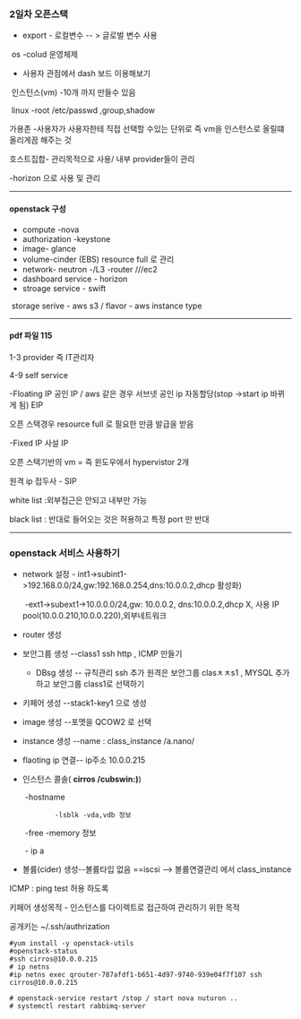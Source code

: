 ###   2일차 오픈스택 

- export - 로컬변수 -- > 글로벌 변수 사용 

​      os -colud 운영체제 

- 사용자 관점에서 dash 보드 이용해보기

​     인스턴스(vm) -10개 까지 만들수 있음 

​    linux -root  /etc/passwd ,group,shadow

 가용존 -사용자가 사용자한테 직접 선택할 수있는 단위로 즉 vm을 인스턴스로 올릴떄 올리게끔 해주는 것 

  호스트집합- 관리목적으로 사용/ 내부 provider들이 관리

-horizon 으로 사용 및 관리

---

#### openstack 구성

- compute -nova  
- authorization -keystone
- image- glance
- volume-cinder (EBS)  resource full 로 관리
- network- neutron -/L3 -router   ///ec2
- dashboard service - horizon
- stroage service - swift

​       storage serive - aws s3 / flavor - aws instance type 

---

#### pdf 파일 115

1-3 provider 즉 IT관리자

4-9 self service

-Floating IP 공인 IP  / aws 같은 경우 서브넷 공인 ip 자동할당(stop ->start  ip 바뀌게 됨) EIP

오픈 스택경우 resource full 로 필요한 만큼 발급을 받음 

-Fixed IP 사설 IP



오픈 스택기반의 vm = 즉 윈도우에서 hypervistor 2개 

원격 ip 접두사 - SIP

white list :외부접근은 안되고 내부만 가능

black list : 반대로 들어오는 것은 허용하고 특정 port 만 반대

---

### openstack 서비스 사용하기

- network 설정 - int1->subint1->192.168.0.0/24,gw:192.168.0.254,dns:10.0.0.2,dhcp 활성화)

  ​     					-ext1->subext1->10.0.0.0/24,gw: 10.0.0.2, dns:10.0.0.2,dhcp X, 사용 IP pool(10.0.0.210,10.0.0.220),외부네트워크

- router 생성

- 보안그룹 생성 --class1 ssh  http , ICMP 만들기

  - DBsg 생성 -- 규칙관리 ssh 추가 원격은 보안그룹 clasㅊㅊs1 , MYSQL 추가 하고 보안그룹 class1로 선택하기 

- 키페어 생성 --stack1-key1 으로 생성

- image 생성 --포멧을 QCOW2 로 선택

- instance 생성 --name : class_instance  /a.nano/

-  flaoting ip 연결-- ip주소 10.0.0.215

  - 인스턴스 콜솔( **cirros /cubswin:)**)

    ​			 -hostname

     			-lsblk -vda,vdb 정보

    ​		     -free -memory 정보

    ​		     - ip a

- 볼륨(cider) 생성--볼륨타입 없음 ==iscsi --> 볼륨연결관리 에서 class_instance 



ICMP : ping test 허용 하도록 

키페어 생성목적 - 인스턴스를 다이렉트로 접근하여 관리하기 위한 목적 

공개키는 ~/.ssh/authrization

```shell
#yum install -y openstack-utils
#openstack-status
#ssh cirros@10.0.0.215
# ip netns
#ip netns exec qrouter-787afdf1-b651-4d97-9740-939e04f7f107 ssh cirros@10.0.0.215
```



```shell
# openstack-service restart /stop / start nova nuturon ..
# systemctl restart rabbimq-server 
```



